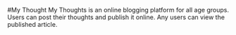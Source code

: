 #My Thought
My Thoughts is an online blogging platform for all age groups. Users can post their thoughts and publish it online. Any users can view the published article.
